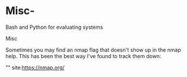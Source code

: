 # Misc-
Bash and Python for evaluating systems 


Misc 

Sometimes you may find an nmap flag that doesn't show up in the nmap help. This has been the best way I've found to track them down: 

"<flag>" site:https://nmap.org/ 
